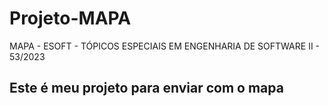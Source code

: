# Projeto-MAPA
MAPA - ESOFT - TÓPICOS ESPECIAIS EM ENGENHARIA DE SOFTWARE II - 53/2023
## Este é meu projeto para enviar com o mapa
